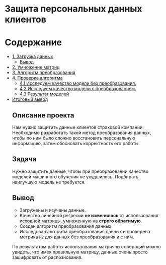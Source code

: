 # Защита персональных данных клиентов

<h1>Содержание<span class="tocSkip"></span></h1>
<div class="toc"><ul class="toc-item"><li><span><a href="#1.-Загрузка-данных" data-toc-modified-id="1.-Загрузка-данных-1">1. Загрузка данных</a></span><ul class="toc-item"><li><span><a href="#Вывод" data-toc-modified-id="Вывод-1.1">Вывод</a></span></li></ul></li><li><span><a href="#2.-Умножение-матриц" data-toc-modified-id="2.-Умножение-матриц-2">2. Умножение матриц</a></span></li><li><span><a href="#3.-Алгоритм-преобразования" data-toc-modified-id="3.-Алгоритм-преобразования-3">3. Алгоритм преобразования</a></span></li><li><span><a href="#4.-Проверка-алгоритма" data-toc-modified-id="4.-Проверка-алгоритма-4">4. Проверка алгоритма</a></span><ul class="toc-item"><li><span><a href="#4.1-Исследуем-качество-модели-без-преобразования." data-toc-modified-id="4.1-Исследуем-качество-модели-без-преобразования.-4.1">4.1 Исследуем качество модели без преобразования.</a></span></li><li><span><a href="#4.2-Исследуем-качество-модели-с-преобразованием." data-toc-modified-id="4.2-Исследуем-качество-модели-с-преобразованием.-4.2">4.2 Исследуем качество модели с преобразованием.</a></span></li><li><span><a href="#4.3-Результат-моделей" data-toc-modified-id="4.3-Результат-моделей-4.3">4.3 Результат моделей</a></span></li></ul></li><li><span><a href="#Итоговый-вывод" data-toc-modified-id="Итоговый-вывод-5">Итоговый вывод</a></span></li>

## Описание проекта

Нам нужно защитить данные клиентов страховой компании. Необходимо разработать такой метод преобразования данных, чтобы по ним было сложно восстановить персональную информацию, затем обосновать корректность его работы.

## Задача
Нужно защитить данные, чтобы при преобразовании качество моделей машинного обучения не ухудшилось. Подбирать наилучшую модель не требуется.

## Вывод

* Загружены и изучены данные.
* Качество линейной регресии **не изменилось** от использования исходной матрицы, умноженную на **строго обратимую**.
* Создан алгоритм преобразования данных.
* Исследован алгоритм преобразования данных и проверена метрика `R2` для данных без преобразования и с ним.

По результатам работы использования матричных операций можно увидеть, что имея правильную матрицу, данные очень просто зашифровать от распознования.
